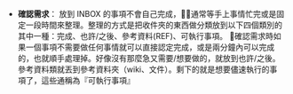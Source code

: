  -  **確認需求**： 放到 INBOX 的事項不會自己完成，通常等手上事情忙完或是固定一段時間來整理。整理的方式是把收件夾的東西做分類放到以下四個類別的其中一種：完成、也許/之後、參考資料(REF)、可執行事項。
確認需求時如果一個事項不需要做任何事情就可以直接認定完成，或是兩分鐘內可以完成的，也就順手處理掉。好像沒有那麼急又需要/想要做的，就放到也許/之後。參考資料類就丟到參考資料夾（wiki、文件）。剩下的就是想要儘速執行的事項了，這些通稱為『可執行事項』
